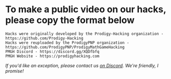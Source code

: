 # To make a public video on our hacks, please copy the format below

```text
Hacks were originally developed by the Prodigy-Hacking organization - https://github.com/Prodigy-Hacking
Hacks were reuploaded by the ProdigyPNP organization - https://github.com/ProdigyPNP/ProdigyMathGameHacking
PMGH Discord - https://discord.gg/XQDfbfq
PMGH Website - https://prodigyhacking.com
```

*If you'd like an exception, please contact us [on Discord](https://discord.gg/XQDfbfq). We're friendly, I promise!*
